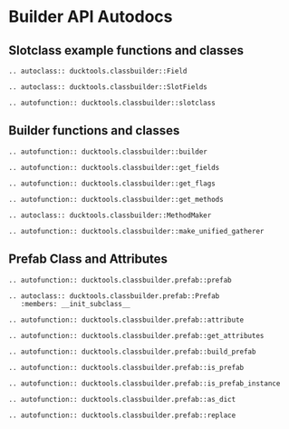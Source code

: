 # Builder API Autodocs #

## Slotclass example functions and classes ##

```{eval-rst}
.. autoclass:: ducktools.classbuilder::Field
```

```{eval-rst}
.. autoclass:: ducktools.classbuilder::SlotFields
```

```{eval-rst}
.. autofunction:: ducktools.classbuilder::slotclass
```


## Builder functions and classes ##

```{eval-rst}
.. autofunction:: ducktools.classbuilder::builder
```

```{eval-rst}
.. autofunction:: ducktools.classbuilder::get_fields
```

```{eval-rst}
.. autofunction:: ducktools.classbuilder::get_flags
```

```{eval-rst}
.. autofunction:: ducktools.classbuilder::get_methods
```

```{eval-rst}
.. autoclass:: ducktools.classbuilder::MethodMaker
```

```{eval-rst}
.. autofunction:: ducktools.classbuilder::make_unified_gatherer
```

## Prefab Class and Attributes ##

```{eval-rst}
.. autofunction:: ducktools.classbuilder.prefab::prefab
```

```{eval-rst}
.. autoclass:: ducktools.classbuilder.prefab::Prefab
   :members: __init_subclass__
```

```{eval-rst}
.. autofunction:: ducktools.classbuilder.prefab::attribute
```

```{eval-rst}
.. autofunction:: ducktools.classbuilder.prefab::get_attributes
```

```{eval-rst}
.. autofunction:: ducktools.classbuilder.prefab::build_prefab
```

```{eval-rst}
.. autofunction:: ducktools.classbuilder.prefab::is_prefab
```

```{eval-rst}
.. autofunction:: ducktools.classbuilder.prefab::is_prefab_instance
```

```{eval-rst}
.. autofunction:: ducktools.classbuilder.prefab::as_dict
```

```{eval-rst}
.. autofunction:: ducktools.classbuilder.prefab::replace
```


